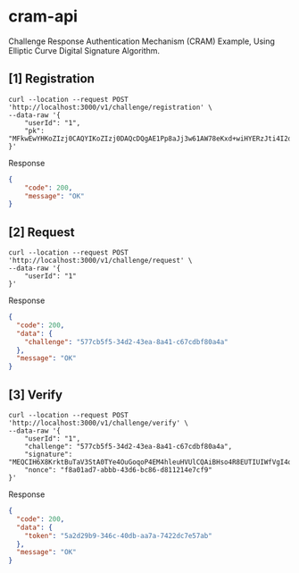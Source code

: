 # cram-api

Challenge Response Authentication Mechanism (CRAM) Example, Using Elliptic Curve Digital Signature Algorithm.

## [1] Registration

```shell
curl --location --request POST 'http://localhost:3000/v1/challenge/registration' \
--data-raw '{
    "userId": "1",
    "pk": "MFkwEwYHKoZIzj0CAQYIKoZIzj0DAQcDQgAE1Pp8aJj3w61AW78eKxd+wiHYERzJti4I2dngMVVMcZ759TLxLETJPlku5MFkNlGJNLu4GT1bt8lEvxi5h3A8nA=="
}'
```

Response

```json
{
    "code": 200,
    "message": "OK"
}
```

## [2] Request

```shell
curl --location --request POST 'http://localhost:3000/v1/challenge/request' \
--data-raw '{
    "userId": "1"
}'
```

Response

```json
{
  "code": 200,
  "data": {
    "challenge": "577cb5f5-34d2-43ea-8a41-c67cdbf80a4a"
  },
  "message": "OK"
}
```

## [3] Verify

```shell
curl --location --request POST 'http://localhost:3000/v1/challenge/verify' \
--data-raw '{
    "userId": "1",
    "challenge": "577cb5f5-34d2-43ea-8a41-c67cdbf80a4a",
    "signature": "MEQCIH6X8KrktBuTaV3StA0TYe4OuGoqoP4EM4hleuHVUlCQAiBHso4R8EUTIUIWfVgI4qpW1qn7Zkz9h0CmyJypgBRyBA==",
    "nonce": "f8a01ad7-abbb-43d6-bc86-d811214e7cf9"
}'
```

Response

```json
{
  "code": 200,
  "data": {
    "token": "5a2d29b9-346c-40db-aa7a-7422dc7e57ab"
  },
  "message": "OK"
}
```